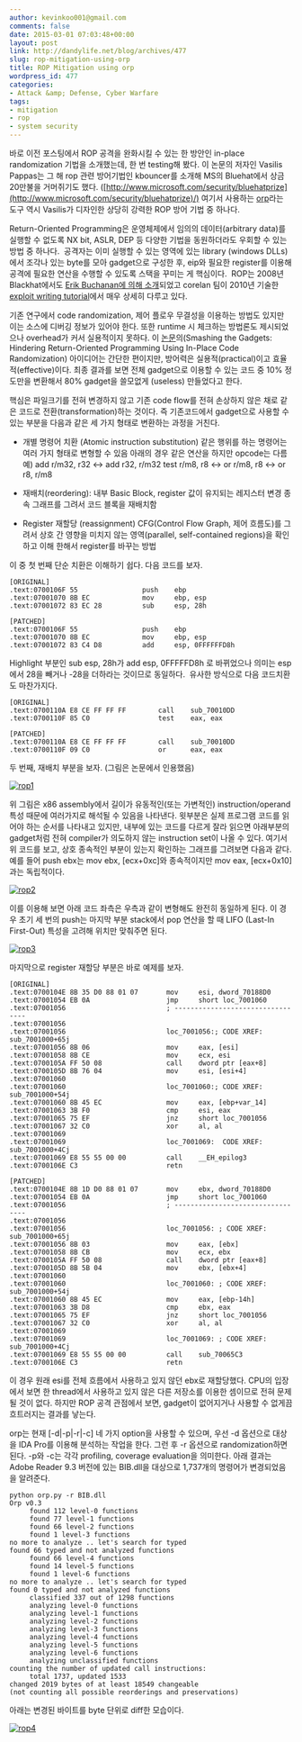 ```yaml
---
author: kevinkoo001@gmail.com
comments: false
date: 2015-03-01 07:03:48+00:00
layout: post
link: http://dandylife.net/blog/archives/477
slug: rop-mitigation-using-orp
title: ROP Mitigation using orp
wordpress_id: 477
categories:
- Attack &amp; Defense, Cyber Warfare
tags:
- mitigation
- rop
- system security
---
```


바로 이전 포스팅에서 ROP 공격을 완화시킬 수 있는 한 방안인 in-place randomization 기법을 소개했는데, 한 번 testing해 봤다. 이 논문의 저자인 Vasilis Pappas는 그 해 rop 관련 방어기법인 kbouncer를 소개해 MS의 Bluehat에서 상금 20만불을 거머쥐기도 했다. ([http://www.microsoft.com/security/bluehatprize](http://www.microsoft.com/security/bluehatprize)/) 여기서 사용하는 [orp](http://nsl.cs.columbia.edu/projects/orp/)라는 도구 역시 Vasilis가 디자인한 상당히 강력한 ROP 방어 기법 중 하나다.

Return-Oriented Programming은 운영체제에서 임의의 데이터(arbitrary data)를 실행할 수 없도록 NX bit, ASLR, DEP 등 다양한 기법을 동원하더라도 우회할 수 있는 방법 중 하나다.  공격자는 이미 실행할 수 있는 영역에 있는 library (windows DLLs)에서 조각나 있는 byte를 모아 gadget으로 구성한 후, eip와 필요한 register를 이용해 공격에 필요한 연산을 수행할 수 있도록 스택을 꾸미는 게 핵심이다.  ROP는 2008년 Blackhat에서도 [Erik Buchanan에 의해 소개](https://www.blackhat.com/presentations/bh-usa-08/Shacham/BH_US_08_Shacham_Return_Oriented_Programming.pdf)되었고 corelan 팀이 2010년 기술한 [exploit writing tutorial](https://www.corelan.be/index.php/2010/06/16/exploit-writing-tutorial-part-10-chaining-dep-with-rop-the-rubikstm-cube/)에서 매우 상세히 다루고 있다.

기존 연구에서 code randomization, 제어 플로우 무결성을 이용하는 방법도 있지만 이는 소스에 디버깅 정보가 있어야 한다. 또한 runtime 시 체크하는 방법론도 제시되었으나 overhead가 커서 실용적이지 못하다. 이 [논문](http://www.cs.columbia.edu/~vpappas/papers/smash.sp12.pdf)의(Smashing the Gadgets: Hindering Return-Oriented Programming Using In-Place Code Randomization) 아이디어는 간단한 편이지만, 방어력은 실용적(practical)이고 효율적(effective)이다. 최종 결과를 보면 전체 gadget으로 이용할 수 있는 코드 중 10% 정도만을 변환해서 80% gadget을 쓸모없게 (useless) 만들었다고 한다.

핵심은 파일크기를 전혀 변경하지 않고 기존 code flow를 전혀 손상하지 않은 채로 같은 코드로 전환(transformation)하는 것이다. 즉 기존코드에서 gadget으로 사용할 수 있는 부분을 다음과 같은 세 가지 형태로 변환하는 과정을 거친다.



	
  * 개별 명령어 치환 (Atomic instruction substitution)
같은 행위를 하는 명령어는 여러 가지 형태로 변형할 수 있음
아래의 경우 같은 연산을 하지만 opcode는 다름
예) add r/m32, r32 ↔ add r32, r/m32
test r/m8, r8 ↔ or r/m8, r8 ↔ or r8, r/m8

	
  * 재배치(reordering): 내부 Basic Block, register 값이 유지되는 레지스터 변경
종속 그래프를 그려서 코드 블록을 재배치함

	
  * Register 재할당 (reassignment)
CFG(Control Flow Graph, 제어 흐름도)를 그려서 상호 간 영향을 미치지 않는 영역(parallel, self-contained regions)을 확인하고 이해 한해서 register를 바꾸는 방법


이 중 첫 번째 단순 치환은 이해하기 쉽다. 다음 코드를 보자.

    
    [ORIGINAL]
    .text:0700106F 55                push    ebp
    .text:07001070 8B EC             mov     ebp, esp
    .text:07001072 83 EC 28          sub     esp, 28h
    
    [PATCHED]
    .text:0700106F 55                push    ebp
    .text:07001070 8B EC             mov     ebp, esp
    .text:07001072 83 C4 D8          add     esp, 0FFFFFFD8h


Highlight 부분인 sub esp, 28h가 add esp, 0FFFFFD8h 로 바뀌었으나 의미는 esp에서 28을 빼거나 -28을 더하라는 것이므로 동일하다.  유사한 방식으로 다음 코드치환도 마찬가지다.

    
    [ORIGINAL]
    .text:0700110A E8 CE FF FF FF        call    sub_70010DD
    .text:0700110F 85 C0                 test    eax, eax
    
    [PATCHED]
    .text:0700110A E8 CE FF FF FF        call    sub_70010DD
    .text:0700110F 09 C0                 or      eax, eax


두 번째, 재배치 부분을 보자. (그림은 논문에서 인용했음)

[![rop1](http://dandylife.net/blog/wp-content/uploads/2015/03/rop1-1024x262.png)](http://dandylife.net/blog/wp-content/uploads/2015/03/rop1.png)

위 그림은 x86 assembly에서 길이가 유동적인(또는 가변적인) instruction/operand 특성 때문에 여러가지로 해석될 수 있음을 나타낸다. 윗부분은 실제 프로그램 코드를 읽어야 하는 순서를 나타내고 있지만, 내부에 있는 코드를 다르게 잘라 읽으면 아래부분의 gadget처럼 전혀 compiler가 의도하지 않는 instruction set이 나올 수 있다. 여기서 위 코드를 보고, 상호 종속적인 부분이 있는지 확인하는 그래프를 그려보면 다음과 같다. 예를 들어 push ebx는 mov ebx, [ecx+0xc]와 종속적이지만 mov eax, [ecx+0x10]과는 독립적이다.

[![rop2](http://dandylife.net/blog/wp-content/uploads/2015/03/rop2.png)](http://dandylife.net/blog/wp-content/uploads/2015/03/rop2.png)

이를 이용해 보면 아래 코드 좌측은 우측과 같이 변형해도 완전히 동일하게 된다. 이 경우 초기 세 번의 push는 마지막 부분 stack에서 pop 연산을 할 때 LIFO (Last-In First-Out) 특성을 고려해 위치만 맞춰주면 된다.

[![rop3](http://dandylife.net/blog/wp-content/uploads/2015/03/rop3.png)](http://dandylife.net/blog/wp-content/uploads/2015/03/rop3.png)



마지막으로 register 재할당 부분은 바로 예제를 보자.

    
    [ORIGINAL]
    .text:0700104E 8B 35 D0 88 01 07       mov     esi, dword_70188D0
    .text:07001054 EB 0A                   jmp     short loc_7001060
    .text:07001056                         ; ---------------------------------
    .text:07001056
    .text:07001056                         loc_7001056:; CODE XREF: sub_7001000+65j 
    .text:07001056 8B 06                   mov     eax, [esi]
    .text:07001058 8B CE                   mov     ecx, esi
    .text:0700105A FF 50 08                call    dword ptr [eax+8]
    .text:0700105D 8B 76 04                mov     esi, [esi+4]
    .text:07001060
    .text:07001060                         loc_7001060:; CODE XREF: sub_7001000+54j
    .text:07001060 8B 45 EC                mov     eax, [ebp+var_14]
    .text:07001063 3B F0                   cmp     esi, eax
    .text:07001065 75 EF                   jnz     short loc_7001056
    .text:07001067 32 C0                   xor     al, al
    .text:07001069
    .text:07001069                         loc_7001069:  CODE XREF: sub_7001000+4Cj
    .text:07001069 E8 55 55 00 00          call    __EH_epilog3
    .text:0700106E C3                      retn
    
    [PATCHED]
    .text:0700104E 8B 1D D0 88 01 07       mov     ebx, dword_70188D0
    .text:07001054 EB 0A                   jmp     short loc_7001060
    .text:07001056                         ; ---------------------------------
    .text:07001056
    .text:07001056                         loc_7001056: ; CODE XREF: sub_7001000+65j
    .text:07001056 8B 03                   mov     eax, [ebx]
    .text:07001058 8B CB                   mov     ecx, ebx
    .text:0700105A FF 50 08                call    dword ptr [eax+8]
    .text:0700105D 8B 5B 04                mov     ebx, [ebx+4]
    .text:07001060
    .text:07001060                         loc_7001060: ; CODE XREF: sub_7001000+54j
    .text:07001060 8B 45 EC                mov     eax, [ebp-14h]
    .text:07001063 3B D8                   cmp     ebx, eax
    .text:07001065 75 EF                   jnz     short loc_7001056
    .text:07001067 32 C0                   xor     al, al
    .text:07001069
    .text:07001069                         loc_7001069: ; CODE XREF: sub_7001000+4Cj
    .text:07001069 E8 55 55 00 00          call    sub_70065C3
    .text:0700106E C3                      retn


이 경우 원래 esi를 전체 흐름에서 사용하고 있지 않던 ebx로 재할당했다. CPU의 입장에서 보면 한 thread에서 사용하고 있지 않은 다른 저장소를 이용한 셈이므로 전혀 문제될 것이 없다. 하지만 ROP 공격 관점에서 보면, gadget이 없어지거나 사용할 수 없게끔 흐트러지는 결과를 낳는다.

orp는 현재 [-d|-p|-r|-c] 네 가지 option을 사용할 수 있으며, 우선 -d 옵션으로 대상을 IDA Pro를 이용해 분석하는 작업을 한다. 그런 후 -r 옵션으로 randomization하면 된다. -p와 -c는 각각 profiling, coverage evaluation을 의미한다. 아래 결과는 Adobe Reader 9.3 버전에 있는 BIB.dll을 대상으로 1,737개의 명령어가 변경되었음을 알려준다.

    
    python orp.py -r BIB.dll
    Orp v0.3
         found 112 level-0 functions
         found 77 level-1 functions
         found 66 level-2 functions
         found 1 level-3 functions
    no more to analyze .. let's search for typed
    found 66 typed and not analyzed functions
         found 66 level-4 functions
         found 14 level-5 functions
         found 1 level-6 functions
    no more to analyze .. let's search for typed
    found 0 typed and not analyzed functions
         classified 337 out of 1298 functions
         analyzing level-0 functions
         analyzing level-1 functions
         analyzing level-2 functions
         analyzing level-3 functions
         analyzing level-4 functions
         analyzing level-5 functions
         analyzing level-6 functions
         analyzing unclassified functions
    counting the number of updated call instructions:
         total 1737, updated 1533
    changed 2019 bytes of at least 18549 changeable
    (not counting all possible reorderings and preservations)


아래는 변경된 바이트를 byte 단위로 diff한 모습이다.

[![rop4](http://dandylife.net/blog/wp-content/uploads/2015/03/rop4.png)](http://dandylife.net/blog/wp-content/uploads/2015/03/rop4.png)




